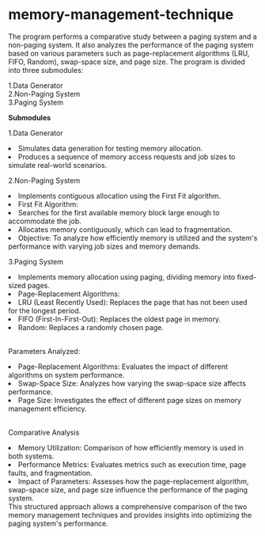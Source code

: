 # memory-management-technique
<p> The program performs a comparative study between a paging system and a non-paging system. It also analyzes the performance of the paging system based on various parameters such as page-replacement algorithms (LRU, FIFO, Random), swap-space size, and page size. The program is divided into three submodules:

1.Data Generator <br>
2.Non-Paging System <br>
3.Paging System <br>

<b>Submodules</b> <br>

1.Data Generator

<li>Simulates data generation for testing memory allocation.</li>
<li>Produces a sequence of memory access requests and job sizes to simulate real-world scenarios.<br>
  
2.Non-Paging System</li>

<li>Implements contiguous allocation using the First Fit algorithm.</li>
<li>First Fit Algorithm:</li>
  <li>Searches for the first available memory block large enough to accommodate the job.</li>
  <li>Allocates memory contiguously, which can lead to fragmentation.</li>
<li>Objective: To analyze how efficiently memory is utilized and the system's performance with varying job sizes and memory demands.<br>
  
3.Paging System

<li>Implements memory allocation using paging, dividing memory into fixed-sized pages.</li>
<li>Page-Replacement Algorithms:</li>
<li>LRU (Least Recently Used): Replaces the page that has not been used for the longest period.</li>
<li>FIFO (First-In-First-Out): Replaces the oldest page in memory.</li>
<li>Random: Replaces a randomly chosen page.</li> <br>
                                                    
Parameters Analyzed:
<li>Page-Replacement Algorithms: Evaluates the impact of different algorithms on system performance.</li>
<li>Swap-Space Size: Analyzes how varying the swap-space size affects performance.</li>
<li>Page Size: Investigates the effect of different page sizes on memory management efficiency.</li> <br>

Comparative Analysis
<li>Memory Utilization: Comparison of how efficiently memory is used in both systems.</li>
<li>Performance Metrics: Evaluates metrics such as execution time, page faults, and fragmentation.</li>
<li>Impact of Parameters: Assesses how the page-replacement algorithm, swap-space size, and page size influence the performance of the paging system.</li>
This structured approach allows a comprehensive comparison of the two memory management techniques and provides insights into optimizing the paging system's performance.





</p>
